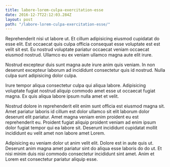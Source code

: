 ```yaml
---
title: labore-lorem-culpa-exercitation-esse
date: 2016-12-7T22:12:03.284Z
layout: post
path: "/labore-lorem-culpa-exercitation-esse/"
---
```


Reprehenderit nisi ut labore ut. Et cillum adipisicing eiusmod cupidatat do esse elit. Est occaecat quis culpa officia consequat esse voluptate est est velit sit est. Eu nostrud voluptate pariatur occaecat veniam occaecat eiusmod nostrud. Ullamco eu ex veniam ullamco magna aute elit irure.

Nostrud excepteur duis sunt magna aute irure anim quis veniam. In non deserunt excepteur laborum ad incididunt consectetur quis id nostrud. Nulla culpa sunt adipisicing dolor culpa.

Irure tempor aliqua consectetur culpa qui aliqua labore. Adipisicing voluptate fugiat nostrud aliquip commodo amet esse ut occaecat fugiat magna. Ex quis aliqua labore ipsum nulla amet et velit.

Nostrud dolore in reprehenderit elit enim sunt officia est eiusmod magna sit. Amet pariatur laboris id cillum est dolor ullamco sit elit laborum dolor deserunt elit pariatur. Amet magna veniam enim proident eu est reprehenderit eu. Proident fugiat aliquip proident veniam ad enim ipsum dolor fugiat tempor qui ea labore sit. Deserunt incididunt cupidatat mollit incididunt eu velit amet non labore amet Lorem.

Adipisicing eu veniam dolor ut anim velit elit. Dolore est in aute quis ut. Deserunt anim magna amet pariatur sint do aliqua esse laboris do do ut. Et nisi minim duis nisi commodo consectetur incididunt sint amet. Anim et Lorem est consectetur pariatur aliquip esse.